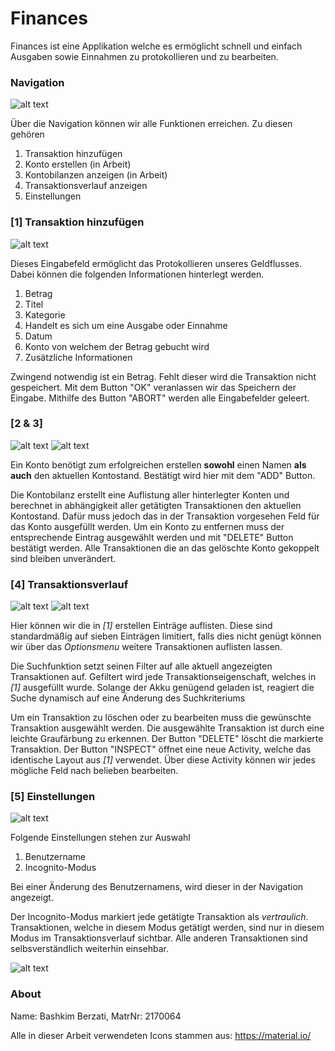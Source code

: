 # Finances
Finances ist eine Applikation welche es ermöglicht schnell und einfach Ausgaben sowie Einnahmen zu protokollieren und zu bearbeiten.

### Navigation
![alt text](https://github.com/BashkimHHU/Finances/blob/master/Markdown/Navigation.PNG)

Über die Navigation können wir alle Funktionen erreichen. Zu diesen gehören
1. Transaktion hinzufügen
2. Konto erstellen (in Arbeit)
3. Kontobilanzen anzeigen (in Arbeit)
4. Transaktionsverlauf anzeigen
5. Einstellungen

### [1] Transaktion hinzufügen
![alt text](https://github.com/BashkimHHU/Finances/blob/master/Markdown/MainContentFragment.PNG)

Dieses Eingabefeld ermöglicht das Protokollieren unseres Geldflusses. Dabei können die folgenden Informationen hinterlegt werden.
1. Betrag
2. Titel
3. Kategorie
4. Handelt es sich um eine Ausgabe oder Einnahme
5. Datum
6. Konto von welchem der Betrag gebucht wird
7. Zusätzliche Informationen

Zwingend notwendig ist ein Betrag. Fehlt dieser wird die Transaktion nicht gespeichert. 
Mit dem Button "OK" veranlassen wir das Speichern der Eingabe. Mithilfe des Button "ABORT" werden alle Eingabefelder geleert.

### [2 & 3]
![alt text](https://github.com/BashkimHHU/Finances/blob/master/Markdown/Create_Account.PNG)
![alt text](https://github.com/BashkimHHU/Finances/blob/master/Markdown/Account_Balance.PNG)

Ein Konto benötigt zum erfolgreichen erstellen **sowohl** einen Namen **als auch** den aktuellen Kontostand.
Bestätigt wird hier mit dem "ADD" Button.

Die Kontobilanz erstellt eine Auflistung aller hinterlegter Konten und berechnet in abhängigkeit aller getätigten Transaktionen
den aktuellen Kontostand. Dafür muss jedoch das in der Transaktion vorgesehen Feld für das Konto ausgefüllt werden.
Um ein Konto zu entfernen muss der entsprechende Eintrag ausgewählt werden und mit "DELETE" Button bestätigt werden.
Alle Transaktionen die an das gelöschte Konto gekoppelt sind bleiben unverändert.

### [4] Transaktionsverlauf
![alt text](https://github.com/BashkimHHU/Finances/blob/master/Markdown/Transactions.PNG)
![alt text](https://github.com/BashkimHHU/Finances/blob/master/Markdown/Transactions-Settings.PNG)

Hier können wir die in *[1]* erstellen Einträge auflisten. Diese sind standardmäßig auf sieben Einträgen limitiert,
falls dies nicht genügt können wir über das *Optionsmenu* weitere Transaktionen auflisten lassen.

Die Suchfunktion setzt seinen Filter auf alle aktuell angezeigten Transaktionen auf. Gefiltert wird jede Transaktionseigenschaft,
welches in *[1]* ausgefüllt wurde. Solange der Akku genügend geladen ist, reagiert die Suche dynamisch auf eine Änderung des
Suchkriteriums

Um ein Transaktion zu löschen oder zu bearbeiten muss die gewünschte Transaktion ausgewählt werden. Die ausgewählte Transaktion ist
durch eine leichte Graufärbung zu erkennen. Der Button "DELETE" löscht die markierte Transaktion. Der Button "INSPECT" öffnet eine neue 
Activity, welche das identische Layout aus *[1]* verwendet. Über diese Activity können wir jedes mögliche Feld nach belieben bearbeiten.

### [5] Einstellungen
![alt text](https://github.com/BashkimHHU/Finances/blob/master/Markdown/Settings.PNG)

Folgende Einstellungen stehen zur Auswahl
1. Benutzername
2. Incognito-Modus

Bei einer Änderung des Benutzernamens, wird dieser in der Navigation angezeigt.

Der Incognito-Modus markiert jede getätigte Transaktion als *vertraulich*. Transaktionen, welche in diesem Modus getätigt werden,
sind nur in diesem Modus im Transaktionsverlauf sichtbar. Alle anderen Transaktionen sind selbsverständlich weiterhin einsehbar.

![alt text](https://github.com/BashkimHHU/Finances/blob/master/Markdown/Notification.PNG)

### About
Name: Bashkim Berzati, MatrNr: 2170064

Alle in dieser Arbeit verwendeten Icons stammen aus: https://material.io/




